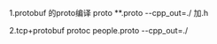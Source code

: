 1.protobuf 的proto编译
proto  **.proto --cpp_out=./
加.h

2.tcp+protobuf
protoc  people.proto --cpp_out=./